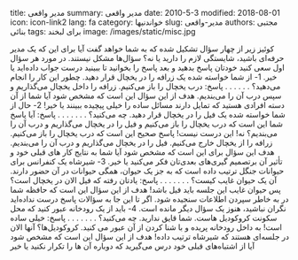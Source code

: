 title: مدیر واقعی
summary: مدیر واقعی
date: 2010-5-3
modified: 2018-08-01
icon:  icon-link2
lang: fa
category: خواندنیها
slug: مدیر-واقعی
authors: مجتبی بنائی
tags: برای لبخند
image: /images/static/misc.jpg

کوئیز زیر از چهار سؤال تشکیل شده که به شما خواهد گفت آیا برای این که یک مدیر حرفه‌ای باشید، شایستگی لازم را دارید یا نه؟  سؤال‌ها مشکل نیستند.  در مورد هر سؤال اول سعی کنید خودتان پاسخ بدهید و بعد پاسخ را بخوانید تا ببینید درست جواب داده‌اید یا خیر.      1- از شما خواسته شده یک زرافه را در یخچال قرار دهید. چطور این کار را انجام می‌دهید؟  .  .  .  .  .  .    پاسخ:  درب یخچال را باز می‌کنیم. زرافه را داخل یخچال می‌گذاریم و سپس درب آن را می‌بندیم.  هدف از این سؤال این است که مشخص شود آیا شما از آن دسته افرادی هستید که تمایل دارند مسائل ساده را خیلی پیچیده ببینند یا خیر!      2- حال از شما خواسته شده یک فیل را در یخچال قرار دهید. چه می‌کنید؟  .  .  .  .  .  .  .    پاسخ:  آیا پاسخ شما این است که درب یخچال را باز می‌کنیم و فیل را در یخچال می‌گذاریم و درب آن را می‌بندیم؟  نه! این درست نیست!  پاسخ صحیح این است که درب یخچال را باز می‌کنیم.  زرافه را از یخچال خارج می‌کنیم. فیل را در یخچال می‌گذاریم و درب آن را می‌بندیم.  هدف این سؤال برای این است که مشخص شود آیا شما به نتایج کار های قبلی خود و تأثیر آن برتصمیم گیری‌های بعدی‌تان فکر می‌کنید یا خیر.      3- شیرشاه یک کنفرانس برای حیوانات جنگل ترتیب داده است که به جز یک حیوان، همگی حیوانات در آن حضور دارند. آن یک حیوان غایب کیست؟  .  .  .  .  .  .  .    پاسخ:‌  یادتان رفته که فیل الان در یخچال است؟  پس حیوان غایب این جلسه باید فیل باشد!  هدف از این سؤال این است که حافظه شما در به خاطر سپردن اطلاعات سنجیده شود.      اگر تا این جا به سؤالات پاسخ درست نداده‌اید نگران نباشید، هنوز یک سؤال دیگر مانده است.    4- باید از یک رودخانه عبور کنید که محل سکونت کروکودیل هاست. شما قایق ندارید. چه می‌کنید؟  .  .  .  .  .  .  .    پاسخ:  خیلی ساده است! به داخل رودخانه پریده و با شنا کردن از آن عبور می کنید.  کروکودیل‌ها؟ آنها الان در جلسه‌ای هستند که شیرشاه ترتیب داده!  هدف از این سؤال این است که مشخص شود آیا از اشتباه‌های قبلی خود درس می‌گیرید که دوباره آن ها را تکرار نکنید یا خیر